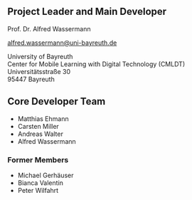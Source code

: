 ## Project Leader and Main Developer

Prof. Dr. Alfred Wassermann

[alfred.wassermann@uni-bayreuth.de](mailto:alfred.wassermann@uni-bayreuth.de)

University of Bayreuth   
Center for Mobile Learning with Digital Technology (CMLDT)  
Universitätsstraße 30   
95447 Bayreuth


## Core Developer Team

- Matthias Ehmann
- Carsten Miller
- Andreas Walter
- Alfred Wassermann

### Former Members

- Michael Gerhäuser
- Bianca Valentin
- Peter Wilfahrt

